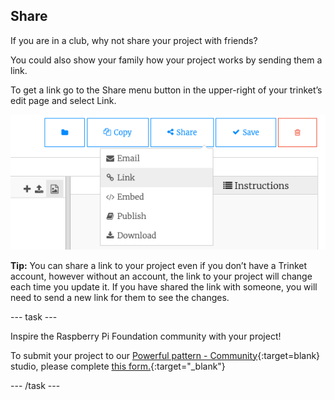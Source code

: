 ## Share

If you are in a club, why not share your project with friends?

You could also show your family how your project works by sending them a link.

To get a link go to the Share menu button in the upper-right of your trinket’s edit page and select Link.

![The `Share` menu button extended with `Link` highlighted.](images/share-button.png)

**Tip:** You can share a link to your project even if you don’t have a Trinket account, however without an account, the link to your project will change each time you update it. If you have shared the link with someone, you will need to send a new link for them to see the changes.

--- task ---

Inspire the Raspberry Pi Foundation community with your project!

To submit your project to our [Powerful pattern - Community](https://wke.lt/w/s/yyNPQT){:target=blank} studio, please complete [this form.](https://form.raspberrypi.org/f/community-project-submissions){:target="_blank"}

--- /task ---